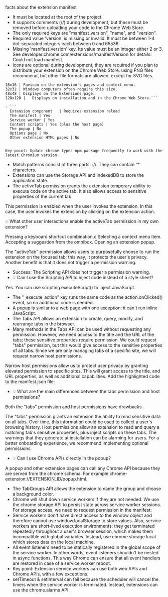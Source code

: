 facts about the extension manifest

- It must be located at the root of the project.
- It supports comments (//) during development, but these must be removed before uploading your code to the Chrome Web Store.
- The only required keys are "manifest_version", "name", and "version".
- Required value 'version' is missing or invalid. It must be between 1-4 dot-separated integers each between 0 and 65536.
- Missing 'manifest_version' key. Its value must be an integer either 2 or 3. See developer.chrome.com/extensions/manifestVersion for details. Could not load manifest.
- icons are optional during development, they are required if you plan to distribute your extension on the Chrome Web Store. using PNG files recommend, but other file formats are allowed, except for SVG files.

````Icon size | Icon use
16x16 |	Favicon on the extension's pages and context menu.
32x32 |	Windows computers often require this size.
48x48 |	Displays on the Extensions page.
128x128 |	Displays on installation and in the Chrome Web Store.```

- ```
  Extension component	| Requires extension reload
  The manifest | Yes
  Service worker | Yes
  Content scripts | Yes (plus the host page)
  The popup | No
  Options page | No
  Other extension HTML pages | No
````

```

Key point: Update chrome types npm package frequently to work with the latest Chromium version.
```

- Match patterns consist of three parts: <scheme>://<host><path>. They can contain '\*' characters.
- Extensions can use the Storage API and IndexedDB to store the application state.
- The activeTab permission grants the extension temporary ability to execute code on the active tab. It also allows access to sensitive properties of the current tab.

This permission is enabled when the user invokes the extension. In this case, the user invokes the extension by clicking on the extension action.

💡 What other user interactions enable the activeTab permission in my own extension?

Pressing a keyboard shortcut combination.c
Selecting a context menu item.
Accepting a suggestion from the omnibox.
Opening an extension popup.

The "activeTab" permission allows users to purposefully choose to run the extension on the focused tab; this way, it protects the user's privacy. Another benefit is that it does not trigger a permission warning.

- Success: The Scripting API does not trigger a permission warning.
- 💡 Can I use the Scripting API to inject code instead of a style sheet?

Yes. You can use scripting.executeScript() to inject JavaScript.

- The "\_execute_action" key runs the same code as the action.onClicked() event, so no additional code is needed.
- A popup is similar to a web page with one exception: it can't run inline JavaScript.
- The Tabs API allows an extension to create, query, modify, and rearrange tabs in the browser.
- Many methods in the Tabs API can be used without requesting any permission. However, we need access to the title and the URL of the tabs; these sensitive properties require permission. We could request "tabs" permission, but this would give access to the sensitive properties of all tabs. Since we are only managing tabs of a specific site, we will request narrow host permissions.

Narrow host permissions allow us to protect user privacy by granting elevated permission to specific sites. This will grant access to the title, and URL properties, as well as additional capabilities. Add the highlighted code to the manifest.json file:

- 💡 What are the main differences between the tabs permission and host permissions?

Both the "tabs" permission and host permissions have drawbacks.

The "tabs" permission grants an extension the ability to read sensitive data on all tabs. Over time, this information could be used to collect a user's browsing history. Host permissions allow an extension to read and query a matching tab's sensitive properties, plus inject scripts on these tabs. The warnings that they generate at installation can be alarming for users. For a better onboarding experience, we recommend implementing optional permissions.

- 💡 Can I use Chrome APIs directly in the popup?

A popup and other extension pages can call any Chrome API because they are served from the chrome schema. For example chrome-extension://EXTENSION_ID/popup.html.

- The TabGroups API allows the extension to name the group and choose a background color.
- Chrome will shut down service workers if they are not needed. We use the chrome.storage API to persist state across service worker sessions. For storage access, we need to request permission in the manifest:
- Service workers don't have direct access to the window object and therefore cannot use window.localStorage to store values. Also, service workers are short-lived execution environments; they get terminated repeatedly throughout a user's browser session, which makes them incompatible with global variables. Instead, use chrome.storage.local which stores data on the local machine.
- All event listeners need to be statically registered in the global scope of the service worker. In other words, event listeners shouldn't be nested in async functions. This way Chrome can ensure that all event handlers are restored in case of a service worker reboot.
- Key point: Extension service workers can use both web APIs and Chrome APIs, with a few exceptions.
- setTimeout & setInterval can fail because the scheduler will cancel the timers when the service worker is terminated. Instead, extensions can use the chrome.alarms API.
